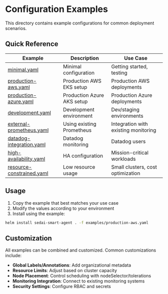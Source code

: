 # Configuration Examples

This directory contains example configurations for common deployment scenarios.

## Quick Reference

| Example | Description | Use Case |
|---------|-------------|----------|
| [minimal.yaml](minimal.yaml) | Minimal configuration | Getting started, testing |
| [production-aws.yaml](production-aws.yaml) | Production AWS EKS setup | Production AWS deployments |
| [production-azure.yaml](production-azure.yaml) | Production Azure AKS setup | Production Azure deployments |
| [development.yaml](development.yaml) | Development environment | Dev/staging environments |
| [external-prometheus.yaml](external-prometheus.yaml) | Using existing Prometheus | Integration with existing monitoring |
| [datadog-integration.yaml](datadog-integration.yaml) | Datadog monitoring | Datadog users |
| [high-availability.yaml](high-availability.yaml) | HA configuration | Mission-critical workloads |
| [resource-constrained.yaml](resource-constrained.yaml) | Low resource usage | Small clusters, cost optimization |

## Usage

1. Copy the example that best matches your use case
2. Modify the values according to your environment
3. Install using the example:

```bash
helm install sedai-smart-agent . -f examples/production-aws.yaml
```

## Customization

All examples can be combined and customized. Common customizations include:

- **Global Labels/Annotations**: Add organizational metadata
- **Resource Limits**: Adjust based on cluster capacity
- **Node Placement**: Control scheduling with nodeSelector/tolerations
- **Monitoring Integration**: Connect to existing monitoring systems
- **Security Settings**: Configure RBAC and secrets